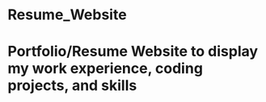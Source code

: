 # Resume_Website
# Portfolio/Resume Website to display my work experience, coding projects, and skills 
